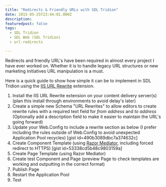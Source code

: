```yaml
---
title: "Redirects & Friendly URLs with SDL Tridion"
date: 2015-05-25T23:44:01.000Z
description: 
featuredpost: false
tags: 
  - SDL Tridion
  - SDL Web (SDL Tridion)
  - url-redirects

---
```


Redirects and friendly URL's have been required in almost every project I have ever worked on. Whether it is to handle legacy URL structures or new marketing initiatives URL manipulation is a must.

Here is a quick guide to show how simple it can be to implement in SDL Tridion using the [IIS URL Rewrite](http://www.iis.net/downloads/microsoft/url-rewrite) extension.

1. Install the IIS URL Rewrite extension on your content delivery server(s) (plan this install through environments to avoid delay's later)
2. Create a simple new Schema "URL Rewrites" to allow editors to create rewrite rules with a required text field for _from address_ and _to address_ (Optionally add a description field to make it easier to maintain the URL's going forward)
3. Update your Web.Config to include a rewrite section as below (I prefer including the rules outside of Web.Config to avoid unexpected Application Pool recycles) \[gist id=490b3089dbc7a374632c\]
4. Create Component Template (using [Razor Mediator](https://code.google.com/p/razor-mediator-4-tridion/), including forced redirect to HTTPS) \[gist id=53338cd5b48c9803159a\]
5. Create Page Template (using Razor Mediator)
6. Create test Component and Page (preview Page to check templates are working and outputting in the correct format)
7. Publish Page
8. Restart the Application Pool
9. Test
